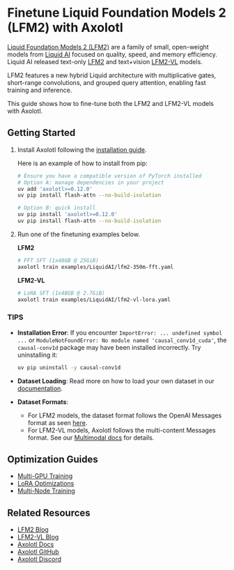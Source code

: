 # Finetune Liquid Foundation Models 2 (LFM2) with Axolotl

[Liquid Foundation Models 2 (LFM2)](https://huggingface.co/collections/LiquidAI/lfm2-686d721927015b2ad73eaa38) are a family of small, open-weight models from [Liquid AI](https://www.liquid.ai/) focused on quality, speed, and memory efficiency. Liquid AI released text-only [LFM2](https://huggingface.co/collections/LiquidAI/lfm2-686d721927015b2ad73eaa38) and text+vision [LFM2-VL](https://huggingface.co/collections/LiquidAI/lfm2-vl-68963bbc84a610f7638d5ffa) models.

LFM2 features a new hybrid Liquid architecture with multiplicative gates, short-range convolutions, and grouped query attention, enabling fast training and inference.

This guide shows how to fine-tune both the LFM2 and LFM2-VL models with Axolotl.

## Getting Started

1.  Install Axolotl following the [installation guide](https://docs.axolotl.ai/docs/installation.html).

    Here is an example of how to install from pip:
    ```bash
    # Ensure you have a compatible version of PyTorch installed
    # Option A: manage dependencies in your project
    uv add 'axolotl>=0.12.0'
    uv pip install flash-attn --no-build-isolation

    # Option B: quick install
    uv pip install 'axolotl>=0.12.0'
    uv pip install flash-attn --no-build-isolation
    ```

2.  Run one of the finetuning examples below.

    **LFM2**
    ```bash
    # FFT SFT (1x48GB @ 25GiB)
    axolotl train examples/LiquidAI/lfm2-350m-fft.yaml
    ```

    **LFM2-VL**
    ```bash
    # LoRA SFT (1x48GB @ 2.7GiB)
    axolotl train examples/LiquidAI/lfm2-vl-lora.yaml
    ```

### TIPS

- **Installation Error**: If you encounter `ImportError: ... undefined symbol ...` or `ModuleNotFoundError: No module named 'causal_conv1d_cuda'`, the `causal-conv1d` package may have been installed incorrectly. Try uninstalling it:
  ```bash
  uv pip uninstall -y causal-conv1d
  ```

- **Dataset Loading**: Read more on how to load your own dataset in our [documentation](https://docs.axolotl.ai/docs/dataset_loading.html).
- **Dataset Formats**:
  - For LFM2 models, the dataset format follows the OpenAI Messages format as seen [here](https://docs.axolotl.ai/docs/dataset-formats/conversation.html#chat_template).
  - For LFM2-VL models, Axolotl follows the multi-content Messages format. See our [Multimodal docs](https://docs.axolotl.ai/docs/multimodal.html#dataset-format) for details.

## Optimization Guides

- [Multi-GPU Training](https://docs.axolotl.ai/docs/multi-gpu.html)
- [LoRA Optimizations](https://docs.axolotl.ai/docs/lora_optims.html)
- [Multi-Node Training](https://docs.axolotl.ai/docs/multi-node.html)

## Related Resources

- [LFM2 Blog](https://www.liquid.ai/blog/liquid-foundation-models-v2-our-second-series-of-generative-ai-models)
- [LFM2-VL Blog](https://www.liquid.ai/blog/lfm2-vl-efficient-vision-language-models)
- [Axolotl Docs](https://docs.axolotl.ai)
- [Axolotl GitHub](https://github.com/axolotl-ai-cloud/axolotl)
- [Axolotl Discord](https://discord.gg/7m9sfhzaf3)
